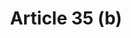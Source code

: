 ---
title: "Article 35 (b)"
draft: false
exceptions:
- info53k
memberstates:
- RO
score: 3
compensation:
- 
remarks: |
 


link: ""
---